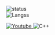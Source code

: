 ![status](https://github-readme-stats.vercel.app/api?username=cheongpark&show_icons=true&theme=algolia)
<br>
![Langss](https://github-readme-stats.vercel.app/api/top-langs/?username=cheongpark&layout=compact&theme=algolia)

<a href = "https://www.youtube.com/channel/UC4BpXKEys6LmJmDP2C4_qnw">
	<img alt = "Youtube" src = "https://img.shields.io/youtube/channel/subscribers/UC4BpXKEys6LmJmDP2C4_qnw?label=Cheongpark&style=social"/>
</a>
<img alt="C++" src ="https://img.shields.io/badge/C++#00599C.svg?&style=for-the-badge&logo=로고명&logoColor=white"/>